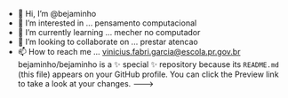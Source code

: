 - 👋 Hi, I’m @bejaminho
- 👀 I’m interested in ... pensamento computacional
- 🌱 I’m currently learning ... mecher no computador
- 💞️ I’m looking to collaborate on ... prestar atencao
- 📫 How to reach me ... vinicius.fabri.garcia@escola.pr.gov.br
bejaminho/bejaminho is a ✨ special ✨ repository because its `README.md` (this file) appears on your GitHub profile.
You can click the Preview link to take a look at your changes.
--->
